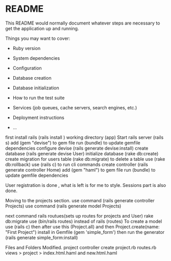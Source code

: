 # README

This README would normally document whatever steps are necessary to get the
application up and running.

Things you may want to cover:

* Ruby version

* System dependencies

* Configuration

* Database creation

* Database initialization

* How to run the test suite

* Services (job queues, cache servers, search engines, etc.)

* Deployment instructions

* ...

<!-- BASE CAMP STEPS  -->
first install rails (rails install )
working directory (app)
Start rails server (rails s)
add (gem "devise") to gem file 
run (bundle) to update gemfile dependencies 
configure devise (rails generate devise:install)
create database (rails generate devise User)
initialize database (rake db:create)
create migration for users table (rake db:migrate)
to delete a table use (rake db:rollback)
use (rails c) to run cli commands 
create controller (rails generate controller Home)
add (gem "haml") to gem file
run (bundle) to update gemfile dependencies 

User registration is done , what is left is for me to style.
Sessions part is also done.

Moving to the projects section.
use command (rails generate controller Projects)
use command (rails generate model Projects)

next command rails routues(sets up routes for projects and User)
rake db:migrate 
use (bin/rails routes) instead of rails (routes)
To create a model use (rails c)
then after use this (Project.all)
and then Project.create(name: "First Project")
install in Gemfile (gem 'simple_form')
then run the generator (rails generate simple_form:install)


Files and Folders Modified.
project controller 
create project.rb
routes.rb
views > project > index.html.haml and new.html.haml


